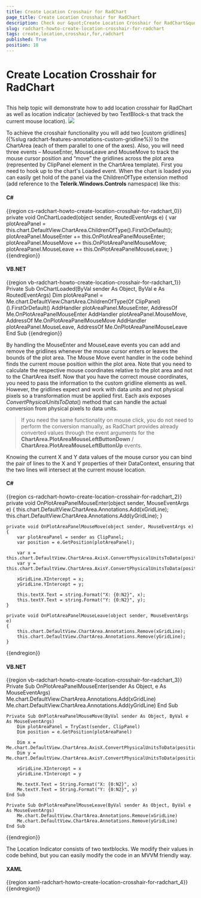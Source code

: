 ```yaml
---
title: Create Location Crosshair for RadChart
page_title: Create Location Crosshair for RadChart
description: Check our &quot;Create Location Crosshair for RadChart&quot; documentation article for the RadChart {{ site.framework_name }} control.
slug: radchart-howto-create-location-crosshair-for-radchart
tags: create,location,crosshair,for,radchart
published: True
position: 18
---
```


# Create Location Crosshair for RadChart



## 

This help topic will demonstrate how to add location crosshair for RadChart as well as location indicator (achieved by two TextBlock-s that track the current mouse location).
![](images/RadChart_HowTo_LocationCrosshair.PNG)

To achieve the crosshair functionality you will add two [custom gridlines]({%slug radchart-features-annotations-custom-gridline%}) to the ChartArea (each of them parallel to one of the axes). Also, you will need three events – MouseEnter, MouseLeave and MouseMove to track the mouse cursor position and “move” the gridlines across the plot area (represented by ClipPanel element in the ChartArea template). First you need to hook up to the chart's Loaded event. When the chart is loaded you can easily get hold of the panel via the ChildrenOfType<T> extension method (add reference to the __Telerik.Windows.Controls__ namespace) like this:

#### __C#__

{{region cs-radchart-howto-create-location-crosshair-for-radchart_0}}
	private void OnChartLoaded(object sender, RoutedEventArgs e)
	{
	    var plotAreaPanel = this.chart.DefaultView.ChartArea.ChildrenOfType<ClipPanel>().FirstOrDefault();
	    plotAreaPanel.MouseEnter += this.OnPlotAreaPanelMouseEnter;
	    plotAreaPanel.MouseMove += this.OnPlotAreaPanelMouseMove;
	    plotAreaPanel.MouseLeave += this.OnPlotAreaPanelMouseLeave;
	}
{{endregion}}



#### __VB.NET__

{{region vb-radchart-howto-create-location-crosshair-for-radchart_1}}
	Private Sub OnChartLoaded(ByVal sender As Object, ByVal e As RoutedEventArgs)
	    Dim plotAreaPanel = Me.chart.DefaultView.ChartArea.ChildrenOfType(Of ClipPanel)().FirstOrDefault()
	    AddHandler plotAreaPanel.MouseEnter, AddressOf Me.OnPlotAreaPanelMouseEnter
	    AddHandler plotAreaPanel.MouseMove, AddressOf Me.OnPlotAreaPanelMouseMove
	    AddHandler plotAreaPanel.MouseLeave, AddressOf Me.OnPlotAreaPanelMouseLeave
	End Sub
{{endregion}}



By handling the MouseEnter and MouseLeave events you can add and remove the gridlines whenever the mouse cursor enters or leaves the bounds of the plot area. The Mouse Move event handler in the code behind finds the current mouse position within the plot area. Note that you need to calculate the respective mouse coordinates relative to the plot area and not to the ChartArea itself. Now that you have the correct mouse coordinates, you need to pass the information to the custom gridline elements as well. However, the gridlines expect and work with data units and not physical pixels so a transformation must be applied first. Each axis exposes *ConvertPhysicalUnitsToData*() method that can handle the actual conversion from physical pixels to data units.

>If you need the same functionality on mouse click, you do not need to perform the conversion manually, as RadChart provides already converted values through the event arguments for the __ChartArea.PlotAreaMouseLeftButtonDown__ / __ChartArea.PlotAreaMouseLeftButtonUp__ events.

Knowing the current X and Y data values of the mouse cursor you can bind the pair of lines to the X and Y properties of their DataContext, ensuring that the two lines will intersect at the current mouse location. 

#### __C#__

{{region cs-radchart-howto-create-location-crosshair-for-radchart_2}}
	private void OnPlotAreaPanelMouseEnter(object sender, MouseEventArgs e)
	{
	    this.chart.DefaultView.ChartArea.Annotations.Add(xGridLine);
	    this.chart.DefaultView.ChartArea.Annotations.Add(yGridLine);
	}
	
	private void OnPlotAreaPanelMouseMove(object sender, MouseEventArgs e)
	{
	    var plotAreaPanel = sender as ClipPanel;
	    var position = e.GetPosition(plotAreaPanel);
	
	    var x = this.chart.DefaultView.ChartArea.AxisX.ConvertPhysicalUnitsToData(position.X);
	    var y = this.chart.DefaultView.ChartArea.AxisY.ConvertPhysicalUnitsToData(position.Y);
	
	    xGridLine.XIntercept = x;
	    yGridLine.YIntercept = y;
	
	    this.textX.Text = string.Format("X: {0:N2}", x);
	    this.textY.Text = string.Format("Y: {0:N2}", y);
	}
	
	private void OnPlotAreaPanelMouseLeave(object sender, MouseEventArgs e)
	{
	    this.chart.DefaultView.ChartArea.Annotations.Remove(xGridLine);
	    this.chart.DefaultView.ChartArea.Annotations.Remove(yGridLine);
	}
{{endregion}}



#### __VB.NET__

{{region vb-radchart-howto-create-location-crosshair-for-radchart_3}}
	Private Sub OnPlotAreaPanelMouseEnter(sender As Object, e As MouseEventArgs)
	    Me.chart.DefaultView.ChartArea.Annotations.Add(xGridLine)
	    Me.chart.DefaultView.ChartArea.Annotations.Add(yGridLine)
	End Sub
	
	Private Sub OnPlotAreaPanelMouseMove(ByVal sender As Object, ByVal e As MouseEventArgs)
	    Dim plotAreaPanel = TryCast(sender, ClipPanel)
	    Dim position = e.GetPosition(plotAreaPanel)
	
	    Dim x = Me.chart.DefaultView.ChartArea.AxisX.ConvertPhysicalUnitsToData(position.X)
	    Dim y = Me.chart.DefaultView.ChartArea.AxisY.ConvertPhysicalUnitsToData(position.Y)
	
	    xGridLine.XIntercept = x
	    yGridLine.YIntercept = y
	
	    Me.textX.Text = String.Format("X: {0:N2}", x)
	    Me.textY.Text = String.Format("Y: {0:N2}", y)
	End Sub
	
	Private Sub OnPlotAreaPanelMouseLeave(ByVal sender As Object, ByVal e As MouseEventArgs)
	    Me.chart.DefaultView.ChartArea.Annotations.Remove(xGridLine)
	    Me.chart.DefaultView.ChartArea.Annotations.Remove(yGridLine)
	End Sub
{{endregion}}



The Location Indicator consists of two textblocks. We modify their values in code behind, but you can easily modify the code in an MVVM friendly way.

#### __XAML__

{{region xaml-radchart-howto-create-location-crosshair-for-radchart_4}}
	<StackPanel Orientation="Horizontal" Height="20" HorizontalAlignment="Right" VerticalAlignment="Top">
		<TextBlock x:Name="textX" Width="50" Margin="0,0,15,0" />
		<TextBlock x:Name="textY" Width="50" />
	</StackPanel>
{{endregion}}




